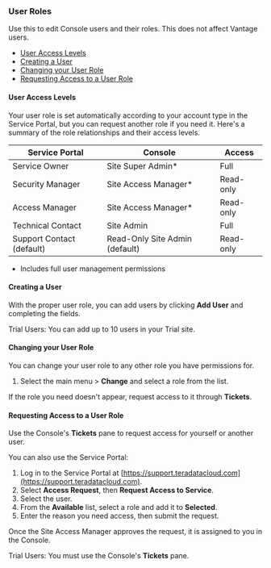 ### User Roles

Use this to edit Console users and their roles. This does not affect Vantage users.


- [User Access Levels](#user-access-levels)
- [Creating a User](#creating-a-user)
- [Changing your User Role](#changing-your-user-role)
- [Requesting Access to a User Role](#requesting-access-to-a-user-role)

#### User Access Levels

Your user role is set automatically according to your account type in the Service Portal, but you can request another role if you need it. Here's a summary of the role relationships and their access levels.

| Service Portal | Console | Access |
|--|--|--|
| Service Owner | Site Super Admin* | Full |
| Security Manager | Site Access Manager*  | Read-only |
| Access Manager | Site Access Manager* | Read-only |
| Technical Contact | Site Admin | Full |
| Support Contact (default) | Read-Only Site Admin (default) | Read-only |
 * Includes full user management permissions 

#### Creating a User

With the proper user role, you can add users by clicking **Add User** and completing the fields.

Trial Users: You can add up to 10 users in your Trial site.

#### Changing your User Role

You can change your user role to any other role you have permissions for.

1. Select the main menu > **Change** and select a role from the list.

If the role you need doesn't appear, request access to it through **Tickets**.


#### Requesting Access to a User Role

Use the Console's **Tickets** pane to request access for yourself or another user.

You can also use the Service Portal:

1. Log in to the Service Portal at
[https://support.teradatacloud.com](https://support.teradatacloud.com).
2. Select **Access Request**, then **Request Access to Service**.
3. Select the user.
4. From the **Available** list, select a role and add it to **Selected**.
5. Enter the reason you need access, then submit the request.

Once the Site Access Manager approves the request, it is assigned to you in the Console.

Trial Users: You must use the Console's **Tickets** pane.
